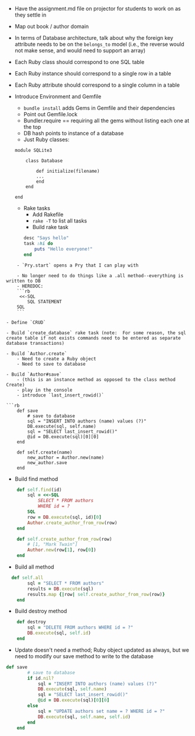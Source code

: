 - Have the assignment.md file on projector for students to work on as they settle in

- Map out book / author domain
- In terms of Database architecture, talk about why the foreign key attribute needs to be on the `belongs_to` model (i.e., the reverse would not make sense, and would need to support an array)
- Each Ruby class should correspond to one SQL table
- Each Ruby instance should correspond to a single row in a table
- Each Ruby attribute should correspond to a single column in a table

- Introduce Environment and Gemfile
    - `bundle install` adds Gems in Gemfile and their dependencies
    - Point out Gemfile.lock
    - Bundler.require == requiring all the gems without listing each one at the top
    - DB hash points to instance of a database
    - Just Ruby classes:
    ```
    module SQLite3

        class Database

            def initialize(filename)
            ...
            end
        end

    end
    ```
    - Rake tasks
        - Add Rakefile
        - `rake -T` to list all tasks
        - Build rake task
        ```rb
        desc "Says hello"
        task :hi do
            puts "Hello everyone!"
        end
```
    - `Pry.start` opens a Pry that I can play with 

    - No longer need to do things like a .all method--everything is written to DB
    - HEREDOC:
    ```rb
     <<-SQL
        SQL STATEMENT
    SQL
    ```

- Define `CRUD`

- Build `create_database` rake task (note:  For some reason, the sql create table if not exists commands need to be entered as separate database transactions)

- Build `Author.create`
    - Need to create a Ruby object
    - Need to save to database

- Build `Author#save`
    - (this is an instance method as opposed to the class method Create)
    - play in the console
    - introduce `last_insert_rowid()`

```rb  
    def save
        # save to database
        sql = "INSERT INTO authors (name) values (?)"
        DB.execute(sql, self.name)
        sql = "SELECT last_insert_rowid()"
        @id = DB.execute(sql)[0][0]
    end

    def self.create(name)
        new_author = Author.new(name)
        new_author.save
    end

```  

- Build find method
```rb
    def self.find(id)
        sql = <<-SQL
            SELECT * FROM authors
            WHERE id = ?
        SQL
        row = DB.execute(sql, id)[0]
        Author.create_author_from_row(row)
    end

    def self.create_author_from_row(row)
        # [1, "Mark Twain"]
        Author.new(row[1], row[0])
    end
```

- Build all method
```rb
  def self.all
        sql = "SELECT * FROM authors"
        results = DB.execute(sql)
        results.map {|row| self.create_author_from_row(row)}
    end
```

- Build destroy method
```rb
    def destroy
        sql = "DELETE FROM authors WHERE id = ?"
        DB.execute(sql, self.id)
    end
```

- Update doesn't need a method; Ruby object updated as always, but we need to modify our save method to write to the database

```rb    
def save
        # save to database
        if id.nil?
            sql = "INSERT INTO authors (name) values (?)"
            DB.execute(sql, self.name)
            sql = "SELECT last_insert_rowid()"
            @id = DB.execute(sql)[0][0]
        else
            sql = "UPDATE authors set name = ? WHERE id = ?"
            DB.execute(sql, self.name, self.id)
        end
    end
```